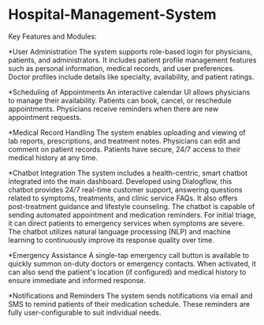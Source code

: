 # Hospital-Management-System


Key Features and Modules:

*User Administration
    The system supports role-based login for physicians, patients, and administrators. It includes patient profile management features such as personal information, medical records, and user preferences. Doctor profiles include details like specialty, availability, and patient ratings.

*Scheduling of Appointments
    An interactive calendar UI allows physicians to manage their availability. Patients can book, cancel, or reschedule appointments. Physicians receive reminders when there are new appointment requests.

*Medical Record Handling
    The system enables uploading and viewing of lab reports, prescriptions, and treatment notes. Physicians can edit and comment on patient records. Patients have secure, 24/7 access to their medical history at any time.

*Chatbot Integration
    The system includes a health-centric, smart chatbot integrated into the main dashboard. Developed using Dialogflow, this chatbot provides 24/7 real-time customer support, answering questions related to symptoms, treatments, and clinic service FAQs. It also offers post-treatment guidance and lifestyle counseling. The chatbot is capable of sending automated appointment and medication reminders. For initial triage, it can direct patients to emergency services when symptoms are severe. The chatbot utilizes natural language processing (NLP) and machine learning to continuously improve its response quality over time.

*Emergency Assistance
    A single-tap emergency call button is available to quickly summon on-duty doctors or emergency contacts. When activated, it can also send the patient's location (if configured) and medical history to ensure immediate and informed response.

*Notifications and Reminders
    The system sends notifications via email and SMS to remind patients of their medication schedule. These reminders are fully user-configurable to suit individual needs.


    
